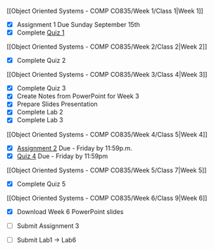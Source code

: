 [[Object Oriented Systems - COMP CO835/Week 1/Class 1|Week 1]]

- [x] Assignment 1 Due Sunday September 15th
- [x] Complete [Quiz 1](https://mycanvas.mohawkcollege.ca/courses/106931/quizzes/438045)

[[Object Oriented Systems - COMP CO835/Week 2/Class 2|Week 2]]

- [x] Complete Quiz 2

[[Object Oriented Systems - COMP CO835/Week 3/Class 4|Week 3]]

- [x] Complete Quiz 3 
- [x] Create Notes from PowerPoint for Week 3
- [x] Prepare Slides Presentation
- [x] Complete Lab 2
- [x] Complete Lab 3

[[Object Oriented Systems - COMP CO835/Week 4/Class 5|Week 4]]

- [x] [Assignment 2](https://mycanvas.mohawkcollege.ca/courses/106931/assignments/970961) Due - Friday by 11:59p.m.
- [x] [Quiz 4](https://mycanvas.mohawkcollege.ca/courses/106931/quizzes/438046) Due - Friday by 11:59pm

[[Object Oriented Systems - COMP CO835/Week 5/Class 7|Week 5]]

- [x] Complete Quiz 5

[[Object Oriented Systems - COMP CO835/Week 6/Class 9|Week 6]]

- [x] Download Week 6 PowerPoint slides
- [ ] Submit Assignment 3
- [ ] Submit Lab1 -> Lab6


